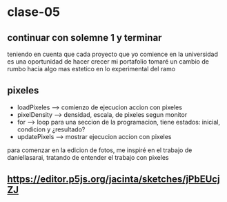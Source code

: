# clase-05
## continuar con solemne 1 y terminar
teniendo en cuenta que cada proyecto que yo comience en la universidad es 
una oportunidad de hacer crecer mi portafolio
tomaré un cambio de rumbo hacia algo mas estetico en lo experimental del ramo

## pixeles
* loadPixeles --> comienzo de ejecucion accion con pixeles
* pixelDensity --> densidad, escala, de pixeles segun monitor
* for --> loop para una seccion de la programacion, tiene estados: inicial, condicion y ¿resultado?
* updatePixels --> mostrar ejecucion accion con pixeles

para comenzar en la edicion de fotos, me inspiré en el trabajo de daniellasarai, tratando de entender
el trabajo con pixeles

## https://editor.p5js.org/jacinta/sketches/jPbEUcjZJ
